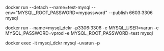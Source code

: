 docker run --detach --name=test-mysql --env="MYSQL_ROOT_PASSWORD=mypassword" --publish 6603:3306 mysql

docker run --name=mysql_dckr -p3306:3306 -e MYSQL_USER=varun -e MYSQL_PASSWORD=vprod -e MYSQL_ROOT_PASSWORD=test mysql

docker exec -it mysql_dckr mysql -uvarun -p